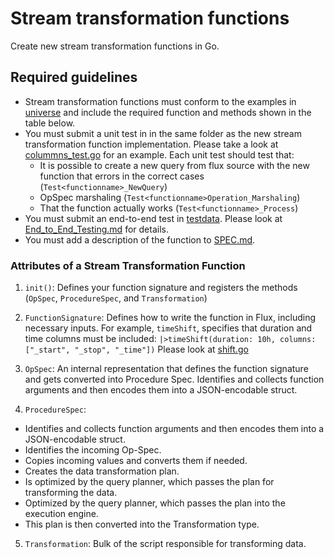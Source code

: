 # Stream transformation functions

Create new stream transformation functions in Go. 

## Required guidelines

- Stream transformation functions must conform to the examples in [universe](../stdlib/universe) and include the required function and methods shown in the table below.
- You must submit a unit test in in the same folder as the new stream transformation function implementation. Please take a look at [colummns_test.go](stdlib/universe/columns_test.go) for an example. 
    Each unit test should test that:
    - It is possible to create a new query from flux source with the new function that errors in the correct cases (```Test<functionname>_NewQuery```)
    - OpSpec marshaling (```Test<functionname>Operation_Marshaling```)
    - That the function actually works (```Test<functionname>_Process```)
- You must submit an end-to-end test in [testdata](../stdlib/testing/testdata). Please look at [End_to_End_Testing.md](./docs/End_to_End_Testing.md) for details.
- You must add a description of the function to [SPEC.md](/SPEC.md).

### Attributes of a Stream Transformation Function

1. `init()`: Defines your function signature and registers the methods (`OpSpec`, `ProcedureSpec`, and `Transformation`)

2. `FunctionSignature`: Defines how to write the function in Flux, including necessary inputs. For example, `timeShift`, specifies that duration and time columns must be included:
`|>timeShift(duration: 10h, columns: ["_start", "_stop", "_time"])`
Please look at [shift.go](../stdlib/universe/shift.go)

3. `OpSpec`: An internal representation that defines the function signature and gets converted into Procedure Spec. Identifies and collects function arguments and then encodes them into a JSON-encodable struct.

4. `ProcedureSpec`:
- Identifies and collects function arguments and then encodes them into a JSON-encodable struct.
- Identifies the incoming Op-Spec.
- Copies incoming values and converts them if needed.
- Creates the data transformation plan.
- Is optimized by the query planner, which passes the plan for transforming the data.
- Optimized by the query planner, which passes the plan into the execution engine.
- This plan is then converted into the Transformation type.

5. `Transformation`: Bulk of the script responsible for transforming data.
